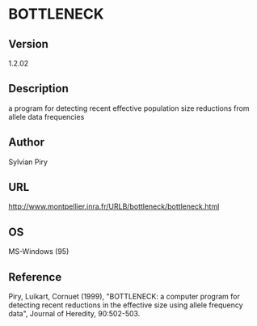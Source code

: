 # BOTTLENECK

## Version
1.2.02

## Description
a program for detecting recent effective population size reductions from allele data frequencies

## Author
Sylvian Piry

## URL
http://www.montpellier.inra.fr/URLB/bottleneck/bottleneck.html

## OS
MS-Windows (95)

## Reference
Piry, Luikart, Cornuet (1999), "BOTTLENECK: a computer program for detecting recent reductions in the effective size using allele frequency data", Journal of Heredity, 90:502-503.